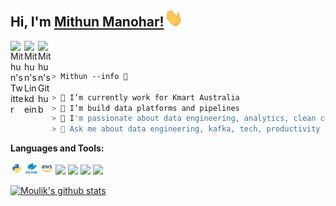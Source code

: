 ## Hi, I'm [Mithun Manohar!](https:www.google.com)<img src="https://raw.githubusercontent.com/ABSphreak/ABSphreak/master/gifs/Hi.gif" width="30px">

<a href="https://twitter.com/mithunmanohar_">
  <img align="left" alt="Mithun's Twitter" width="22px" src="https://cdn.jsdelivr.net/npm/simple-icons@v3/icons/twitter.svg" />
</a>

<a href="https://www.linkedin.com/in/mithunmanohar/">
  <img align="left" alt="Mithun's Linkdein" width="22px" src="https://cdn.jsdelivr.net/npm/simple-icons@v3/icons/linkedin.svg" />
</a>

<a href="https://github.com/mithunmanohar">
  <img align="left" alt="Mithun's Github" width="22px" src="https://cdn.jsdelivr.net/npm/simple-icons@v3/icons/github.svg" />
</a>


<br/>
<br/>

<!-- **About Me :** -->

```bash
> Mithun --info 👨

> 🔭 I’m currently work for Kmart Australia
> 🌱 I’m build data platforms and pipelines
> 🌱 I'm passionate about data engineering, analytics, clean code
> 💬 Ask me about data engineering, kafka, tech, productivity
```


<!-- **Love For Community:** -->


**Languages and Tools:**

<code><img height="20" src="https://raw.githubusercontent.com/github/explore/80688e429a7d4ef2fca1e82350fe8e3517d3494d/topics/python/python.png"></code>
<code><img height="20" src="https://raw.githubusercontent.com/github/explore/80688e429a7d4ef2fca1e82350fe8e3517d3494d/topics/docker/docker.png"></code>
<code><img height="20" src="https://raw.githubusercontent.com/github/explore/80688e429a7d4ef2fca1e82350fe8e3517d3494d/topics/aws/aws.png"></code>
<code><img height="20" src="https://github.com/mithunmanohar/stack-icons/blob/master/logos/kafka-icon.svg"></code>
<code><img height="20" src="https://github.com/mithunmanohar/stack-icons/blob/master/logos/airflow.svg"></code>
<code><img height="20" src="https://github.com/mithunmanohar/stack-icons/blob/master/logos/elasticsearch.svg"></code>
<code><img height="20" src="https://github.com/mithunmanohar/stack-icons/blob/master/logos/kibana.svg"></code>

[![Moulik's github stats](https://github-readme-stats.vercel.app/api?username=mithunmanohar&show_icons=true)](https://github.com/mithunmanohar)


